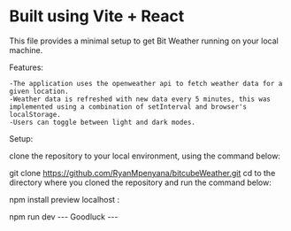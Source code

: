 # Built using Vite + React

This file provides a minimal setup to get Bit Weather running on your local machine.

Features:

    -The application uses the openweather api to fetch weather data for a given location.
    -Weather data is refreshed with new data every 5 minutes, this was implemented using a combination of setInterval and browser's localStorage.
    -Users can toggle between light and dark modes.

Setup:

clone the repository to your local environment, using the command below:

git clone https://github.com/RyanMpenyana/bitcubeWeather.git
cd to the directory where you cloned the repository and run the command below:

npm install
preview localhost :

npm run dev
--- Goodluck ---


